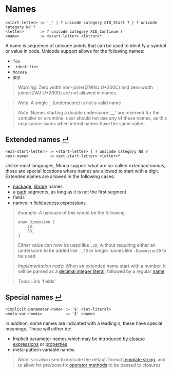 
# Names
```
<start-letter> := '_' | ? unicode category XID_Start ? | ? unicode category Nd ?
<letter>       := ? unicode category XID_Continue ?
<name>         := <start-letter> <letter>*
```

A name is sequence of unicode points that can be used to identify a symbol or value in code.
Unicode support allows for the following names:
- `foo`
- `_identifier`
- `Москва`
- `東京`

> _Warning_: Zero width non-joiner(ZWNJ U+200C) and zero width joiner(ZWJ U+200D) are not allowed in names.

> _Note_: A single `_` (underscore) is not a valid name

> _Note_: Names starting a double underscore '__' are reserved for the compiler or a runtime, user should not use any of these names, as this may cause issues when interal names have the same value.

## Extended names [↵](#names)
```
<ext-start-letter> := <start-letter> | ? unicode category Nd ?
<ext-name>         := <ext-start-letter> <letter>*
```

Unlike most languages, Minoa support what are so-called _extended names_, these are special locations where names are allowed to start with a digit.
Extended names are allowed in the following cases:
- [package], [library] names
- a [path] segments, as long as it is not the first segment
- fields
- names in [field access expressions]

> _Example_:
> A usecase of this would be the following
> ```
> enum Dimension {
>     2D,
>     3D,
> }
> ```
> Either value can now be used like `.2D`, without requiring either an underscore to be added like `._2D` or longer names like `.Dimension2D` to be used.

> _Implementation node_: When an extended name start with a number, it will be parsed as a [decimal integer literal], followed by a regular [name]

> _Todo_: Link 'fields'

## Special names [↵](#names)
```
<implicit-parameter-name> := '$' <int-literal>
<meta-var-names>          := '$' <name>
```
In addition, some names are indicated with a leading `$`, these have special meanings.
These will either be:
- Implicit parameter names which may be introduced by [closure expressions] or [properties]
- meta-pattern variable names

> _Note_: `$` is also used to indicate the default format [template string], and to allow for pre/post-fix [operator methods] to be passed to closures

[name]:                     #names
[closure expressions]:      ../expressions/closure-expressions.md#shorthand-arguments-
[operator methods]:         ../expressions/closure-expressions.md#operator-methods-
[field access expressions]: ../expressions/field-access-expressions.md
[template string]:          ../expressions/template-string-expressions.md
[path]:                     ../identifiers-paths.md
[properties]:               ../items/properties.md
[decimal integer literal]:  ../literals.md#decimal-literal-
[package]:                  ../package-structure.md
[library]:                  ../package-structure.md#libraries-